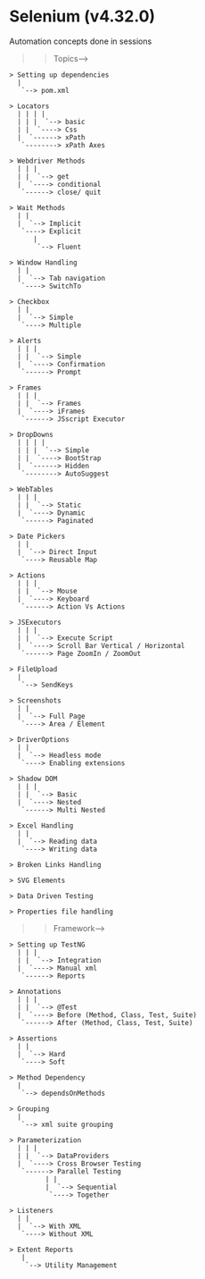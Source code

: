Selenium (v4.32.0)
==================

Automation concepts done in sessions

>>Topics-->

	> Setting up dependencies
	  |
	   `--> pom.xml

	> Locators
	  | | | |
	  | | |  `--> basic
	  | |  `----> Css
	  |  `------> xPath
	   `--------> xPath Axes

	> Webdriver Methods
	  | | | 
	  | |  `--> get
	  |  `----> conditional
	   `------> close/ quit

	> Wait Methods
	  | | 
	  |  `--> Implicit
	   `----> Explicit
		  |
		   `--> Fluent	

	> Window Handling
	  | | 
	  |  `--> Tab navigation
	   `----> SwitchTo

	> Checkbox
  	  | | 
	  |  `--> Simple
	   `----> Multiple

	> Alerts
	  | | | 
	  | |  `--> Simple
	  |  `----> Confirmation
	   `------> Prompt

	> Frames
	  | | | 
	  | |  `--> Frames
	  |  `----> iFrames
	   `------> JSscript Executor

	> DropDowns
	  | | | | 
	  | | |  `--> Simple
	  | |  `----> BootStrap
	  |  `------> Hidden
	   `--------> AutoSuggest

	> WebTables
	  | | | 
	  | |  `--> Static
	  |  `----> Dynamic
	   `------> Paginated

	> Date Pickers
	  | | 
	  |  `--> Direct Input
	   `----> Reusable Map

	> Actions
	  | | | 
	  | |  `--> Mouse
	  |  `----> Keyboard
	   `------> Action Vs Actions

	> JSExecutors
	  | | | 
	  | |  `--> Execute Script
	  |  `----> Scroll Bar Vertical / Horizontal
	   `------> Page ZoomIn / ZoomOut

	> FileUpload
	  |
	   `--> SendKeys
	
	> Screenshots
	  | | 
	  |  `--> Full Page
	   `----> Area / Element
	
	> DriverOptions
	  | | 
	  |  `--> Headless mode
	   `----> Enabling extensions

	> Shadow DOM
	  | | | 
	  | |  `--> Basic
	  |  `----> Nested
	   `------> Multi Nested

	> Excel Handling
	  | | 
	  |  `--> Reading data
	   `----> Writing data

	> Broken Links Handling

	> SVG Elements

	> Data Driven Testing

	> Properties file handling



>>Framework-->

	> Setting up TestNG
	  | | | 
	  | |  `--> Integration
	  |  `----> Manual xml
	   `------> Reports

	> Annotations
	  | | | 
	  | |  `--> @Test
	  |  `----> Before (Method, Class, Test, Suite)
	   `------> After (Method, Class, Test, Suite)

	> Assertions
	  | | 
	  |  `--> Hard
	   `----> Soft

	> Method Dependency
	  | 
	   `--> dependsOnMethods

	> Grouping
	  | 
	   `--> xml suite grouping

	> Parameterization
	  | | | 
	  | |  `--> DataProviders
	  |  `----> Cross Browser Testing
	   `------> Parallel Testing
		     | | 
	 	     |  `--> Sequential
	  	      `----> Together

	> Listeners
	  | | 
	  |  `--> With XML
	   `----> Without XML

	> Extent Reports
	   | 
	    `--> Utility Management

